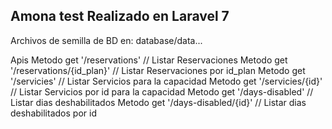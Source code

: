 ## Amona test Realizado en Laravel 7 

Archivos de semilla de BD en:
database/data...

Apis
Metodo get '/reservations' // Listar Reservaciones 
Metodo get '/reservations/{id_plan}' // Listar Reservaciones por id_plan
Metodo get '/servicies' // Listar Servicios  para la capacidad
Metodo get '/servicies/{id}' // Listar Servicios por id para la capacidad
Metodo get '/days-disabled' // Listar dias deshabilitados
Metodo get '/days-disabled/{id}' // Listar dias deshabilitados por id